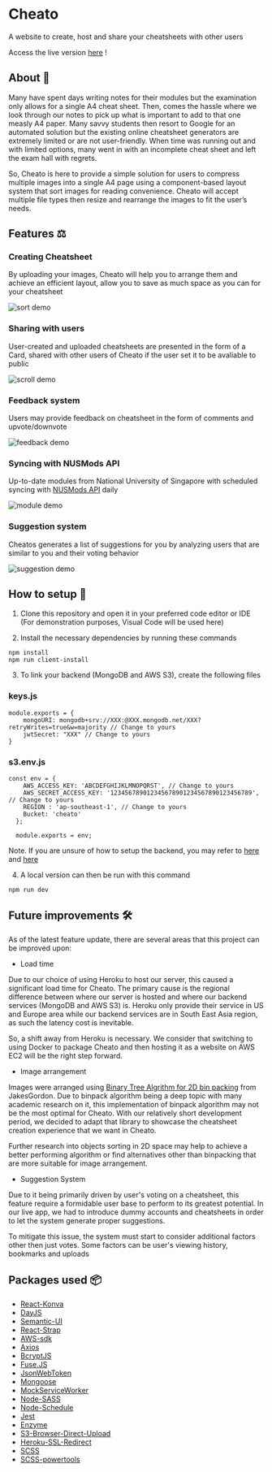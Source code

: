 # Cheato
A website to create, host and share your cheatsheets with other users

Access the live version [here](https://cheato.herokuapp.com) !

## About :book:
Many have spent days writing notes for their modules but the examination only allows for a single A4 cheat sheet. Then, comes the hassle where we look through our notes to pick up what is important to add to that one measly A4 paper. Many savvy students then resort to Google for an automated solution but the existing online cheatsheet generators are extremely limited or are not user-friendly. When time was running out and with limited options, many went in with an incomplete cheat sheet and left the exam hall with regrets. 

So, Cheato is here to provide a simple solution for users to compress multiple images into a single A4 page using a component-based layout system that sort images for reading convenience. Cheato will accept multiple file types then resize and rearrange the images to fit the user’s needs.

## Features :balance_scale:
### Creating Cheatsheet
By uploading your images, Cheato will help you to arrange them and achieve an efficient layout, allow you to save as much space as you can for your cheatsheet

![sort demo](https://media.giphy.com/media/LniGMwUxuaWEERTD1N/giphy.gif)

### Sharing with users
User-created and uploaded cheatsheets are presented in the form of a Card, shared with other users of Cheato if the user set it to be avaliable to public

![scroll demo](https://media.giphy.com/media/gdvzagwnZKX1zCduMz/giphy.gif)

### Feedback system
Users may provide feedback on cheatsheet in the form of comments and upvote/downvote

![feedback demo](https://media.giphy.com/media/iFJ4RPr3PH5uwLWX97/giphy.gif)

### Syncing with NUSMods API
Up-to-date modules from National University of Singapore with scheduled syncing with [NUSMods API](https://api.nusmods.com/v2/) daily

![module demo](https://media.giphy.com/media/jQh9JZocdvOdbOCLk3/giphy.gif)

### Suggestion system
Cheatos generates a list of suggestions for you by analyzing users that are similar to you and their voting behavior

![suggestion demo](https://media.giphy.com/media/YqKOKeVClzlnPjuB6T/giphy.gif)

## How to setup :rocket:
1. Clone this repository and open it in your preferred code editor or IDE (For demonstration purposes, Visual Code will be used here)


2. Install the necessary dependencies by running these commands
```
npm install
npm run client-install
```


3. To link your backend (MongoDB and AWS S3), create the following files
### keys.js
```
module.exports = {
    mongoURI: mongodb+srv://XXX:@XXX.mongodb.net/XXX?retryWrites=true&w=majority // Change to yours
    jwtSecret: "XXX" // Change to yours
}
```

### s3.env.js
```
const env = {
    AWS_ACCESS_KEY: 'ABCDEFGHIJKLMNOPQRST', // Change to yours
    AWS_SECRET_ACCESS_KEY: '123456789012345678901234567890123456789', // Change to yours
    REGION : 'ap-southeast-1', // Change to yours
    Bucket: 'cheato'
  };
   
  module.exports = env;
```
Note. If you are unsure of how to setup the backend, you may refer to [here]() and [here]()


4. A local version can then be run with this command
```
npm run dev
```

## Future improvements :hammer_and_wrench:
As of the latest feature update, there are several areas that this project can be improved upon:
- Load time

Due to our choice of using Heroku to host our server, this caused a significant load time for Cheato. The primary cause is the regional difference between where our server is hosted and where our backend services (MongoDB and AWS S3) is. Heroku only provide their service in US and Europe area while our backend services are in South East Asia region, as such the latency cost is inevitable.

So, a shift away from Heroku is necessary. We consider that switching to using Docker to package Cheato and then hosting it as a website on AWS EC2 will be the right step forward.

- Image arrangement

Images were arranged using [Binary Tree Algrithm for 2D bin packing](https://github.com/jakesgordon/bin-packing) from JakesGordon. Due to binpack algorithm being a deep topic with many academic research on it, this implementation of binpack algorithm may not be the most optimal for Cheato. With our relatively short development period, we decided to adapt that library to showcase the cheatsheet creation experience that we want in Cheato. 

Further research into objects sorting in 2D space may help to achieve a better performing algorithm or find alternatives other than binpacking that are more suitable for image arrangement.

- Suggestion System

Due to it being primarily driven by user's voting on a cheatsheet, this feature require a formidable user base to perform to its greatest potential. In our live app, we had to introduce dummy accounts and cheatsheets in order to let the system generate proper suggestions.

To mitigate this issue, the system must start to consider additional factors other then just votes. Some factors can be user's viewing history, bookmarks and uploads

## Packages used :package:
- [React-Konva](https://github.com/konvajs/react-konva)
- [DayJS](https://github.com/iamkun/dayjs)
- [Semantic-UI](https://github.com/Semantic-Org/Semantic-UI-React)
- [React-Strap](https://github.com/reactstrap/reactstrap)
- [AWS-sdk](https://github.com/aws/aws-sdk-js)
- [Axios](https://github.com/axios/axios)
- [BcryptJS](https://github.com/dcodeIO/bcrypt.js)
- [Fuse.JS](https://github.com/krisk/Fuse)
- [JsonWebToken](https://github.com/auth0/node-jsonwebtoken)
- [Mongoose](https://github.com/Automattic/mongoose)
- [MockServiceWorker](https://mswjs.io/)
- [Node-SASS](https://github.com/sass/node-sass)
- [Node-Schedule](https://github.com/node-schedule/node-schedule)
- [Jest](https://github.com/facebook/jest)
- [Enzyme](https://github.com/enzymejs/enzyme)
- [S3-Browser-Direct-Upload](https://github.com/SwingDev/s3-browser-direct-upload)
- [Heroku-SSL-Redirect](https://github.com/nodenica/node-heroku-ssl-redirect)
- [SCSS](https://github.com/sass/node-sass)
- [SCSS-powertools](https://github.com/Tutrox/scss-powertools)
